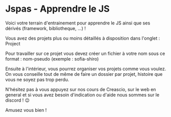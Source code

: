 # Jspas - Apprendre le JS 

Voici votre terrain d'entrainement pour apprendre le JS ainsi que ses dérivés (framework, bibliotheque, ...) !

Vous avez des projets plus ou moins détaillés à disposition dans l'onglet : Project

Pour travailler sur ce projet vous devez créer un fichier à votre nom sous ce format : nom-pseudo
(exemple : sofia-shiro)

Ensuite à l'intérieur, vous pourrez organiser vos projets comme vous voulez. 
On vous conseille tout de même de faire un dossier par projet, histoire que vous ne soyez pas trop perdu.

N'hésitez pas à vous appuyez sur nos cours de Creascio, sur le web en general et si vous avez besoin d'indication ou d'aide nous sommes sur le discord ! 😉

Amusez vous bien !
